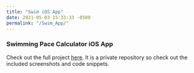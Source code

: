```yaml
---
title: "Swim iOS App"
date: 2021-05-03 15:33:33 -0500
permalink: "/Swim_App/"
---
```


### Swimming Pace Calculator iOS App

Check out the full project [here](https://github.com/bji219/PaceCalc). It is a private repository so check out the included screenshots and code snippets. 

